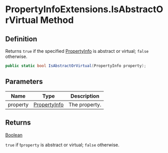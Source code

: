 # PropertyInfoExtensions.IsAbstractOrVirtual Method
## Definition

Returns `true` if the specified [PropertyInfo](https://learn.microsoft.com/en-gb/dotnet/api/System.Reflection.PropertyInfo) is abstract or virtual; `false` otherwise.

```c#
public static bool IsAbstractOrVirtual(PropertyInfo property);
```

## Parameters

| Name | Type | Description |
| ---- | ---- | ----------- |
| property | [PropertyInfo](https://learn.microsoft.com/en-gb/dotnet/api/System.Reflection.PropertyInfo) | The property. |

## Returns

[Boolean](https://learn.microsoft.com/en-gb/dotnet/api/System.Boolean)

`true` if t`property` is abstract or virtual; `false` otherwise.
